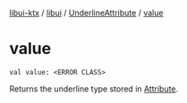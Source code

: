 [libui-ktx](../../index.md) / [libui](../index.md) / [UnderlineAttribute](index.md) / [value](./value.md)

# value

`val value: <ERROR CLASS>`

Returns the underline type stored in [Attribute](../-attribute/index.md).

